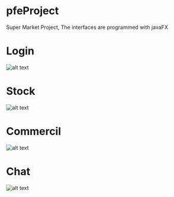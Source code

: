 # pfeProject
Super Market Project,
 The interfaces are programmed with javaFX
# Login 
![alt text](https://github.com/Ahmed-dev-vpc/pfeProject/blob/master/projectImages/log4.png?raw=true)
# Stock
![alt text](https://github.com/Ahmed-dev-vpc/pfeProject/blob/master/projectImages/stok8.png?raw=true)
# Commercil
![alt text](https://github.com/Ahmed-dev-vpc/pfeProject/blob/master/projectImages/comr6.png?raw=true)
# Chat
![alt text](https://github.com/Ahmed-dev-vpc/pfeProject/blob/master/projectImages/comr7.png?raw=true)

